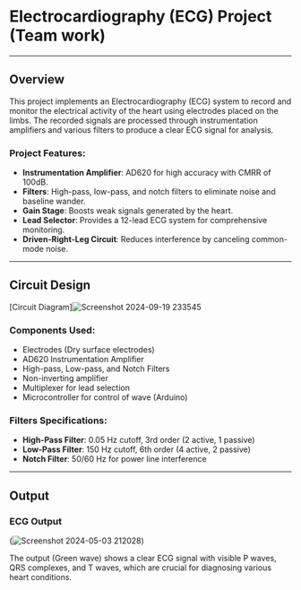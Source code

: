 # Electrocardiography (ECG) Project (Team work) 


---

## Overview

This project implements an Electrocardiography (ECG) system to record and monitor the electrical activity of the heart using electrodes placed on the limbs. The recorded signals are processed through instrumentation amplifiers and various filters to produce a clear ECG signal for analysis.

### Project Features:
- **Instrumentation Amplifier**: AD620 for high accuracy with CMRR of 100dB.
- **Filters**: High-pass, low-pass, and notch filters to eliminate noise and baseline wander.
- **Gain Stage**: Boosts weak signals generated by the heart.
- **Lead Selector**: Provides a 12-lead ECG system for comprehensive monitoring.
- **Driven-Right-Leg Circuit**: Reduces interference by canceling common-mode noise.

---

## Circuit Design

[Circuit Diagram]![Screenshot 2024-09-19 233545](https://github.com/user-attachments/assets/7ae1cf6b-abb1-4a7e-a2c9-084bf38e674d)

### Components Used:
- Electrodes (Dry surface electrodes)
- AD620 Instrumentation Amplifier
- High-pass, Low-pass, and Notch Filters
- Non-inverting amplifier
- Multiplexer for lead selection
- Microcontroller for control of wave (Arduino)

### Filters Specifications:
- **High-Pass Filter**: 0.05 Hz cutoff, 3rd order (2 active, 1 passive)
- **Low-Pass Filter**: 150 Hz cutoff, 6th order (4 active, 2 passive)
- **Notch Filter**: 50/60 Hz for power line interference

---

## Output
### ECG Output
(![Screenshot 2024-05-03 212028](https://github.com/user-attachments/assets/243a8f9d-d621-4d93-aad8-dc2f03d408dc))

The output (Green wave) shows a clear ECG signal with visible P waves, QRS complexes, and T waves, which are crucial for diagnosing various heart conditions.


